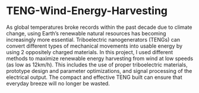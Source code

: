 # TENG-Wind-Energy-Harvesting
As global temperatures broke records within the past decade due to climate change, using Earth’s renewable natural resources has becoming increasingly more essential. Triboelectric nanogenerators (TENGs) can convert different types of mechanical movements into usable energy by using 2 oppositely charged materials. In this project, I used different methods to maximize renewable energy harvesting from wind at low speeds (as low as 12km/h). This includes the use of proper triboelectric materials, prototype design and parameter optimizations, and signal processing of the electrical output. The compact and effective TENG built can ensure that everyday breeze will no longer be wasted. 
